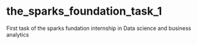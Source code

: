 # the_sparks_foundation_task_1
First task of the sparks fundation internship in Data science and business analytics

